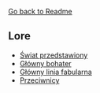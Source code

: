 ﻿[Go back to Readme](https://github.com/WojciechPrusaczyk/neo-punk/tree/main?tab=readme-ov-file#historia)

## Lore
- [Świat przedstawiony](lore/world.md)
- [Główny bohater](lore/mainCharacter.md)
- [Główny linia fabularna](lore/mainPlotLine.md)
- [Przeciwnicy](lore/enemies.md)
